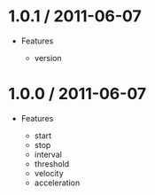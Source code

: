 # 1.0.1 / 2011-06-07

* Features

  * version

# 1.0.0 / 2011-06-07

* Features

  * start
  * stop
  * interval
  * threshold
  * velocity
  * acceleration
